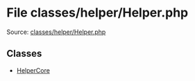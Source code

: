 File classes/helper/Helper.php
=========

Source: [classes/helper/Helper.php](https://github.com/PrestaShop/PrestaShop/blob/1.5.0.5/classes/helper/Helper.php)


Classes
-------

* [HelperCore](class.HelperCore.md)

